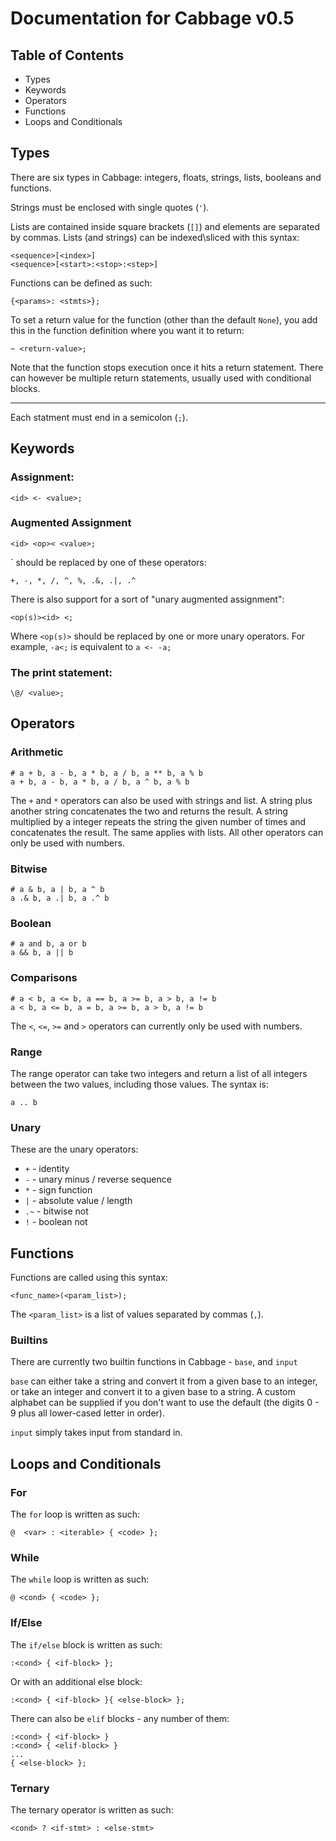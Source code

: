 # Documentation for Cabbage v0.5

## Table of Contents

 - Types
 - Keywords
 - Operators
 - Functions
 - Loops and Conditionals

## Types

There are six types in Cabbage: integers, floats, strings, lists, booleans and functions.

Strings must be enclosed with single quotes (`'`).

Lists are contained inside square brackets (`[]`) and elements are separated by commas. Lists (and strings) can be indexed\sliced with this syntax:

    <sequence>[<index>]
    <sequence>[<start>:<stop>:<step>]

Functions can be defined as such:

    {<params>: <stmts>};

To set a return value for the function (other than the default `None`), you add this in the function definition where you want it to return:

    ~ <return-value>;

Note that the function stops execution once it hits a return statement. There can however be multiple return statements, usually used with conditional blocks.

---
Each statment must end in a semicolon (`;`).

## Keywords

### Assignment:

    <id> <- <value>;

### Augmented Assignment

    <id> <op>< <value>;

`<op> should be replaced by one of these operators:

    +, -, *, /, ^, %, .&, .|, .^

There is also support for a sort of "unary augmented assignment":

    <op(s)><id> <;

Where `<op(s)>` should be replaced by one or more unary operators. For example, `-a<;` is equivalent to `a <- -a;`

### The print statement:

    \@/ <value>;

## Operators

### Arithmetic

    # a + b, a - b, a * b, a / b, a ** b, a % b
    a + b, a - b, a * b, a / b, a ^ b, a % b

The `+` and `*` operators can also be used with strings and list. A string plus another string concatenates the two and returns the result. A string multiplied by a integer repeats the string the given number of times and concatenates the result. The same applies with lists. All other operators can only be used with numbers.

### Bitwise

    # a & b, a | b, a ^ b
    a .& b, a .| b, a .^ b

### Boolean

    # a and b, a or b
    a && b, a || b

### Comparisons

    # a < b, a <= b, a == b, a >= b, a > b, a != b
    a < b, a <= b, a = b, a >= b, a > b, a != b

The `<`, `<=`, `>=` and `>` operators can currently only be used with numbers.

### Range

The range operator can take two integers and return a list of all integers between the two values, including those values. The syntax is:

    a .. b

### Unary

These are the unary operators:

 - `+` - identity
 - `-` - unary minus / reverse sequence
 - `*` - sign function
 - `|` - absolute value / length
 - `.~` - bitwise not
 - `!` - boolean not

## Functions

Functions are called using this syntax:

    <func_name>(<param_list>);

The `<param_list>` is a list of values separated by commas (`,`).

### Builtins

There are currently two builtin functions in Cabbage - `base`, and `input`

`base` can either take a string and convert it from a given base to an integer, or take an integer and convert it to a given base to a string. A custom alphabet can be supplied if you don't want to use the default (the digits 0 - 9 plus all lower-cased letter in order).

`input` simply takes input from standard in.

## Loops and Conditionals

### For

The `for` loop is written as such:

    @  <var> : <iterable> { <code> };

### While

The `while` loop is written as such:

    @ <cond> { <code> };

### If/Else

The `if/else` block is written as such:

    :<cond> { <if-block> };

Or with an additional else block:

    :<cond> { <if-block> }{ <else-block> };

There can also be `elif` blocks - any number of them:

    :<cond> { <if-block> }
    :<cond> { <elif-block> }
    ...
    { <else-block> };

### Ternary

The ternary operator is written as such:

    <cond> ? <if-stmt> : <else-stmt>
